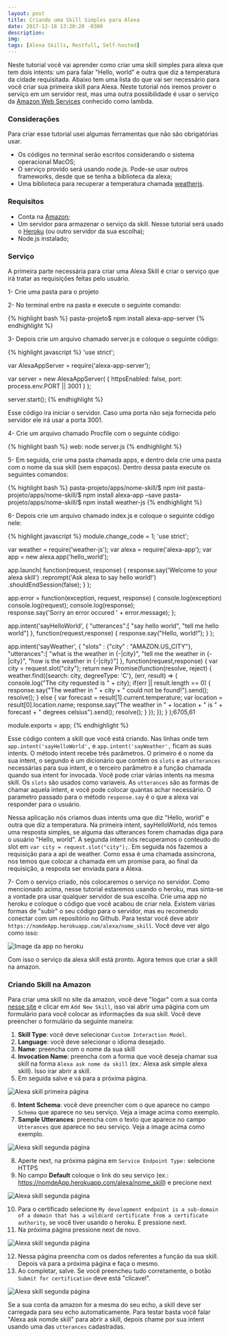 ```yaml
---
layout: post
title: Criando uma Skill Simples para Alexa
date: 2017-12-18 13:20:20 -0300
description: 
img: 
tags: [Alexa Skills, Restfull, Self-hosted]
---
```

Neste tutorial você vai aprender como criar uma skill simples para alexa que tem dois intents: um para falar "Hello, world" e outra que diz a temperatura da cidade requisitada. Abaixo tem uma lista do que vai ser necessário para você criar sua primeira skill para Alexa. Neste tutorial nós iremos prover o serviço em um servidor rest, mas uma outra possibilidade é usar o serviço da [Amazon Web Services](https://aws.amazon.com) conhecido como lambda. 

### Considerações

Para criar esse tutorial usei algumas ferramentas que não são obrigatórias usar.

- Os códigos no terminal serão escritos considerando o sistema operacional MacOS;
- O serviço provido será usando node.js. Pode-se usar outros frameworks, desde que se tenha a biblioteca da alexa;
- Uma biblioteca para recuperar a temperatura chamada [weatherjs](http://weatherjs.com).

### Requisitos
- Conta na [Amazon](https://www.amazon.com);
- Um servidor para armazenar o serviço da skill. Nesse tutorial será usado o [Heroku](https://www.heroku.com) (ou outro servidor da sua escolha);
- Node.js instalado;

### Serviço

A primeira parte necessária para criar uma Alexa Skill é criar o serviço que irá tratar as requisições feitas pelo usuário.

1- Crie uma pasta para o projeto

2- No terminal entre na pasta e execute o seguinte comando:

{% highlight bash %}
pasta-projeto$ npm install alexa-app-server
{% endhighlight %}

3- Depois crie um arquivo chamado server.js e coloque o seguinte código:

{% highlight javascript %}
'use strict';

var AlexaAppServer = require('alexa-app-server');

var server = new AlexaAppServer( {
	httpsEnabled: false,
	port: process.env.PORT || 3001
} );

server.start(); 
{% endhighlight %}

Esse código ira iniciar o servidor. Caso uma porta não seja fornecida pelo servidor ele irá usar a porta 3001.

4- Crie um arquivo chamado Procfile com o seguinte código:

{% highlight bash %}
web: node server.js
{% endhighlight %}

5- Em seguida, crie uma pasta chamada apps, e dentro dela crie uma pasta com o nome da sua skill (sem espaços). Dentro dessa pasta execute os seguintes comandos:

{% highlight bash %}
pasta-projeto/apps/nome-skill/$ npm init
pasta-projeto/apps/nome-skill/$ npm install alexa-app –save
pasta-projeto/apps/nome-skill/$ npm install weather-js
{% endhighlight %}

6- Depois crie um arquivo chamado index.js e coloque o seguinte código nele:

{% highlight javascript %}
module.change_code = 1;
'use strict';

var weather = require('weather-js');
var alexa = require('alexa-app');
var app = new alexa.app('hello_world');


app.launch( function(request, response) {
    response.say('Welcome to your alexa skill')
    .reprompt('Ask alexa to say hello world!')
    .shouldEndSession(false);
} );


app.error = function(exception, request, response) {
    console.log(exception)
    console.log(request);
    console.log(response);  
    response.say('Sorry an error occured ' + error.message);
};

app.intent('sayHelloWorld',
  {
    "utterances":[ 
        "say hello world",
        "tell me hello world"]
  },
  function(request,response) {
    response.say("Hello, world!");
  }
);

app.intent('sayWeather',
  {
    "slots" : {"city" : "AMAZON.US_CITY"},
    "utterances":[ 
        "what is the weather in {-|city}",
        "tell me the weather in {-|city}",
        "how is the weather in {-|city}"]
  },
  function(request,response) {
    var city = request.slot("city");
    return new Promise(function(resolve, reject) {
      weather.find({search: city, degreeType: 'C'}, (err, result) => {
        console.log("The city requested is " + city);
        if(err || result.length == 0) {
          response.say("The weather in " + city + " could not be found!").send();
          resolve();
        } else {
          var forecast = result[1].current.temperature;
          var location = result[0].location.name;
          response.say("The weather in " + location + " is " + forecast + " degrees celsius").send();
          resolve();
        }
      });
    });
  }
);6705,61


module.exports = app;
{% endhighlight %}

Esse código contem a skill que você está criando. Nas linhas onde tem `app.intent('sayHelloWorld',` e `app.intent('sayWeather',` ficam as suas intents. O método intent recebe três parâmetros. O primeiro é o nome da sua intent, o segundo é um dicionário que contém os `slots` e as `utterances` necessárias para sua intent, e o terceiro parâmetro é a função chamada quando sua intent for invocada. Você pode criar várias intents na mesma skill. Os `slots` são usados como variaveis. As `utterances` são as formas de chamar aquela intent, e você pode colocar quantas achar necessário. O parametro passado para o método `response.say` é o que a alexa vai responder para o usuário.

Nessa aplicação nós criamos duas intents uma que diz "Hello, world" e outra que diz a temperatura. Na primeira intent, sayHelloWorld, nós temos uma resposta simples, se alguma das utterances forem chamadas diga para o usuário "Hello, world". A segunda intent nós recuperamos o conteudo do slot em `var city = request.slot("city");`. Em seguida nós fazemos a requisição para a api de weather. Como essa é uma chamada assíncrona, nos temos que colocar a chamada em um promise para, ao final da requisição, a resposta ser enviada para a Alexa.

7- Com o serviço criado, nós colocaremos o serviço no servidor. Como mencionado acima, nesse tutorial estaremos usando o heroku, mas sinta-se a vontade pra usar qualquer servidor de sua escolha. Crie uma app no heroku e coloque o código que você acabou de criar nela. Existem várias formas de "subir" o seu código para o servidor, mas eu recomendo conectar com um repositório no Github. Para testar você deve abrir `https://nomdeApp.herokuapp.com/alexa/nome_skill`. Você deve ver algo como isso:

![Image da app no heroku]({{site.baseurl}}/assets/img/heroku-app-alexa.png)

Com isso o serviço da alexa skill está pronto. Agora temos que criar a skill na amazon.

### Criando Skill na Amazon

Para criar uma skill no site da amazon, você deve "logar" com a sua conta [nesse site](https://developer.amazon.com/edw/home.html#/skills) e clicar em `Add New Skill`, isso vai abrir uma página com um formulário para você colocar as informações da sua skill. Você deve preencher o formulário da seguinte maneira:

1. **Skill Type**: você deve selecionar `Custom Interaction Model`.
2. **Language**: você deve selecionar o idioma desejado.
3. **Name**: preencha com o nome da sua skill
4. **Invocation Name**: preencha com a forma que você deseja chamar sua skill na forma `Alexa ask nome da skill` (ex.: Alexa ask simple alexa skill). Isso irar abrir a skill.
5. Em seguida salve e vá para a próxima página.

![Alexa skill primeira página]({{site.baseurl}}/assets/img/alexa-skill-page1.png)

6. **Intent Schema**: você deve preencher com o que aparece no campo `Schema` que aparece no seu serviço. Veja a image acima como exemplo.
7. **Sample Utterances**: preencha com o texto que aparece no campo `Utterances` que aparece no seu serviço. Veja a image acima como exemplo.

![Alexa skill segunda página]({{site.baseurl}}/assets/img/alexa-skill-page2.png)

8. Aperte next, na próxima página em `Service Endpoint Type:` selecione HTTPS
9. No campo **Default** coloque o link do seu serviço (ex.: https://nomdeApp.herokuapp.com/alexa/nome_skill) e precione next

![Alexa skill segunda página]({{site.baseurl}}/assets/img/alexa-skill-page3.png)

10. Para o certificado selecione `My development endpoint is a sub-domain of a domain that has a wildcard certificate from a certificate authority`, se você tiver usando o heroku. E pressione next.
11. Na próxima página pressione next de novo.

![Alexa skill segunda página]({{site.baseurl}}/assets/img/alexa-skill-page4.png)

12. Nessa página preencha com os dados referentes a função da sua skill. Depois vá para a próxima página e faça o mesmo.
13. Ao completar, salve. Se você preencheu tudo corretamente, o botão `Submit for certification` deve está "clicavel".

![Alexa skill segunda página]({{site.baseurl}}/assets/img/alexa-skill-page5.png)

Se a sua conta da amazon for a mesma do seu echo, a skill deve ser carregada para seu echo automaticamente. Para testar basta você falar "Alexa ask nomde skill" para abrir a skill, depois chame por sua intent usando uma das `utterances` cadastradas.
